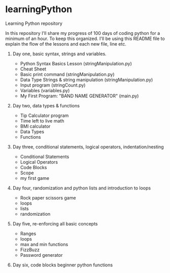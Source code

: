 # learningPython

Learning Python repository

In this repository I'll share my progress of 100 days of coding python for a minimum of an hour. To keep this organized. I'll be using this README file to explain the flow of the lessons and each new file, line etc.


1.  Day one, basic syntax, strings and variables.

    - Python Syntax Basics Lesson (stringManipulation.py)
    - Cheat Sheet
    - Basic print command (stringManipulation.py)
    - Data Type Strings & string manipulation (stringManipulation.py)
    - Input program (stringCount.py)
    - Variables (variables.py)
    - My First Program: "BAND NAME GENERATOR" (main.py)
    
2.  Day two, data types & functions

    - Tip Calculator program
    - Time left to live math
    - BMI calculator
    - Data Types
    - Functions
    

3.  Day three, conditional statements, logical operators, indentation/nesting

    - Conditional Statements
    - Logical Operators
    - Code Blocks
    - Scope
    - my first game

4.  Day four, randomization and python lists and introduction to loops
    - Rock paper scissors game
    - loops
    - lists
    - randomization
    
5.  Day five, re-enforcing all basic concepts
    - Ranges
    - loops
    - max and min functions
    - FizzBuzz
    - Password generator
    
6.  Day six, code blocks beginner python functions

